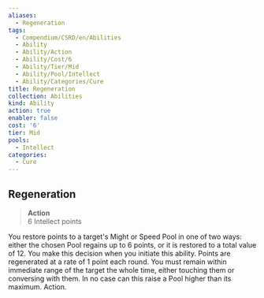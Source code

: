 ```yaml
---
aliases:
  - Regeneration
tags:
  - Compendium/CSRD/en/Abilities
  - Ability
  - Ability/Action
  - Ability/Cost/6
  - Ability/Tier/Mid
  - Ability/Pool/Intellect
  - Ability/Categories/Cure
title: Regeneration
collection: Abilities
kind: Ability
action: true
enabler: false
cost: '6'
tier: Mid
pools:
  - Intellect
categories:
  - Cure
---
```

## Regeneration  
>**Action**  
>6 Intellect points
  
You restore points to a target's Might or Speed Pool in one of two ways: either the chosen Pool regains up to 6 points, or it is restored to a total value of 12. You make this decision when you initiate this ability. Points are regenerated at a rate of 1 point each round. You must remain within immediate range of the target the whole time, either touching them or conversing with them. In no case can this raise a Pool higher than its maximum. Action.